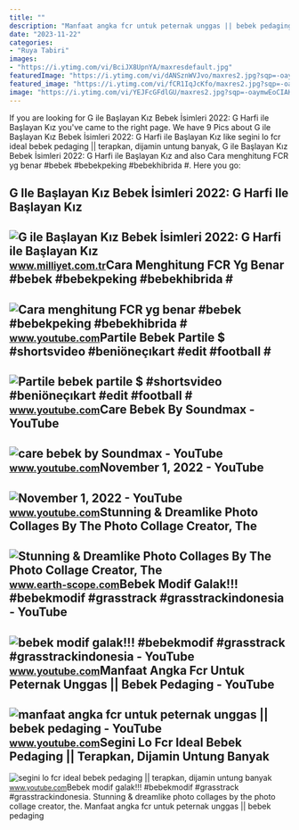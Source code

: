 ```yaml
---
title: ""
description: "Manfaat angka fcr untuk peternak unggas || bebek pedaging"
date: "2023-11-22"
categories:
- "Ruya Tabiri"
images:
- "https://i.ytimg.com/vi/BciJX8UpnYA/maxresdefault.jpg"
featuredImage: "https://i.ytimg.com/vi/dANSznWVJvo/maxres2.jpg?sqp=-oaymwEoCIAKENAF8quKqQMcGADwAQH4Ac4FgAKACooCDAgAEAEYMiBlKD4wDw==&amp;rs=AOn4CLDXE7DQnbf7Ede34fcR95CIYabHZA"
featured_image: "https://i.ytimg.com/vi/fCR1IqJcKfo/maxres2.jpg?sqp=-oaymwEoCIAKENAF8quKqQMcGADwAQH4Ac4FgAKACooCDAgAEAEYZSBeKE0wDw==&amp;rs=AOn4CLAGlaVqnNkwrXDnugaKc9IO1GuEPQ"
image: "https://i.ytimg.com/vi/YEJFcGFdlGU/maxres2.jpg?sqp=-oaymwEoCIAKENAF8quKqQMcGADwAQH4Ac4FgAKACooCDAgAEAEYfyATKDEwDw==&amp;rs=AOn4CLCtask7pT7g9FCyeN_IdYgyDIif3A"
---
```


If you are looking for G ile Başlayan Kız Bebek İsimleri 2022: G Harfi ile Başlayan Kız you've came to the right page. We have 9 Pics about G ile Başlayan Kız Bebek İsimleri 2022: G Harfi ile Başlayan Kız like segini lo fcr ideal bebek pedaging || terapkan, dijamin untung banyak, G ile Başlayan Kız Bebek İsimleri 2022: G Harfi ile Başlayan Kız and also Cara menghitung FCR yg benar #bebek #bebekpeking #bebekhibrida #. Here you go:

G Ile Başlayan Kız Bebek İsimleri 2022: G Harfi Ile Başlayan Kız
----------------------------------------------------------------

 ![G ile Başlayan Kız Bebek İsimleri 2022: G Harfi ile Başlayan Kız](https://i2.milimaj.com/i/milliyet/75/0x0/61263c7b86b247254c83614e.jpg) <small>www.milliyet.com.tr</small>Cara Menghitung FCR Yg Benar #bebek #bebekpeking #bebekhibrida #
----------------------------------------------------------------

 ![Cara menghitung FCR yg benar #bebek #bebekpeking #bebekhibrida #](https://i.ytimg.com/vi/S1sP9Vjfe-8/maxres2.jpg?sqp=-oaymwEoCIAKENAF8quKqQMcGADwAQH4Ac4FgAKACooCDAgAEAEYciBgKDowDw==&rs=AOn4CLDjadvecsQUDjDzw6PeGmEos1OCkA) <small>www.youtube.com</small>Partile Bebek Partile $ #shortsvideo #beniöneçıkart #edit #football #
---------------------------------------------------------------------

 ![Partile bebek partile $ #shortsvideo #beniöneçıkart #edit #football #](https://i.ytimg.com/vi/GtV8rUir-O4/maxres2.jpg?sqp=-oaymwEoCIAKENAF8quKqQMcGADwAQH4Ac4FgAK-CYoCDAgAEAEYTiBgKGUwDw==&rs=AOn4CLC1LUPlCDx0ZqBjc4pGT3Ev2fcR9A) <small>www.youtube.com</small>Care Bebek By Soundmax - YouTube
--------------------------------

 ![care bebek by Soundmax - YouTube](https://i.ytimg.com/vi/dANSznWVJvo/maxres2.jpg?sqp=-oaymwEoCIAKENAF8quKqQMcGADwAQH4Ac4FgAKACooCDAgAEAEYMiBlKD4wDw==&rs=AOn4CLDXE7DQnbf7Ede34fcR95CIYabHZA) <small>www.youtube.com</small>November 1, 2022 - YouTube
--------------------------

 ![November 1, 2022 - YouTube](https://i.ytimg.com/vi/YEJFcGFdlGU/maxres2.jpg?sqp=-oaymwEoCIAKENAF8quKqQMcGADwAQH4Ac4FgAKACooCDAgAEAEYfyATKDEwDw==&rs=AOn4CLCtask7pT7g9FCyeN_IdYgyDIif3A) <small>www.youtube.com</small>Stunning &amp; Dreamlike Photo Collages By The Photo Collage Creator, The
-------------------------------------------------------------------------

 ![Stunning & Dreamlike Photo Collages By The Photo Collage Creator, The](https://blogger.googleusercontent.com/img/b/R29vZ2xl/AVvXsEjk3jVHsY_vZz0oLzRmyQHhy7rJjJ-d5tDK9v5LH8WNaYJHFffQ2fPJlxjYtM8Cc3G0JslXT1c1_O3x3Z-VirkhCku-ZrJedaAS6TTTxZWXOP2I9SyPzK_BfyA560KM1MVVsxSc1MPfc3JWhxfyk2cLFvUEzpK2_sfe0F_dy9wccMoyoYv5fg0FCYEN1w/s16000/photo_collage_creator_4.jpg) <small>www.earth-scope.com</small>Bebek Modif Galak!!! #bebekmodif #grasstrack #grasstrackindonesia - YouTube
---------------------------------------------------------------------------

 ![bebek modif galak!!! #bebekmodif #grasstrack #grasstrackindonesia - YouTube](https://i.ytimg.com/vi/fCR1IqJcKfo/maxres2.jpg?sqp=-oaymwEoCIAKENAF8quKqQMcGADwAQH4Ac4FgAKACooCDAgAEAEYZSBeKE0wDw==&rs=AOn4CLAGlaVqnNkwrXDnugaKc9IO1GuEPQ) <small>www.youtube.com</small>Manfaat Angka Fcr Untuk Peternak Unggas || Bebek Pedaging - YouTube
-------------------------------------------------------------------

 ![manfaat angka fcr untuk peternak unggas || bebek pedaging - YouTube](https://i.ytimg.com/vi/BciJX8UpnYA/maxresdefault.jpg) <small>www.youtube.com</small>Segini Lo Fcr Ideal Bebek Pedaging || Terapkan, Dijamin Untung Banyak
---------------------------------------------------------------------

 ![segini lo fcr ideal bebek pedaging || terapkan, dijamin untung banyak](https://i.ytimg.com/vi/HEMb4KhJE1U/maxresdefault.jpg) <small>www.youtube.com</small>Bebek modif galak!!! #bebekmodif #grasstrack #grasstrackindonesia. Stunning &amp; dreamlike photo collages by the photo collage creator, the. Manfaat angka fcr untuk peternak unggas || bebek pedaging
